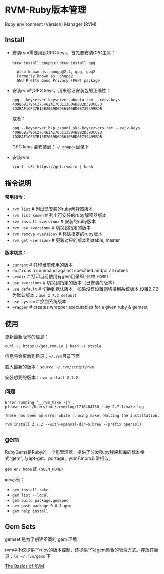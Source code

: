 # RVM-Ruby版本管理

Ruby enVironment (Version) Manager (RVM) 

## Install

* 安装rvm需要用到GPG keys，首先要安装GPG工具：

	`brew install gnupg` or `brew install gpg`

		Also known as: gnupg@2.4, gpg, gpg2
		Formerly known as: gnupg2
		GNU Pretty Good Privacy (PGP) package

* 安装rvm的GPG keys，用来验证安装包的正确性：

	`gpg --keyserver keyserver.ubuntu.com --recv-keys 409B6B1796C275462A1703113804BB82D39DC0E3 7D2BAF1CF37B13E2069D6956105BD0E739499BDB`

	或者：

	`gpg --keyserver hkp://pool.sks-keyservers.net --recv-keys 409B6B1796C275462A1703113804BB82D39DC0E3 7D2BAF1CF37B13E2069D6956105BD0E739499BDB`

	GPG keys 会安装到：`~/.gnupg/`目录下

* 安装rvm

	`\curl -sSL https://get.rvm.io | bash`


## 指令说明

#### 常用指令：

* `rvm list`				# 列出已安装的ruby解释器版本
* `rvm list known`		# 列出可安装的ruby解释器版本
* `rvm install <version>`	# 安装的ruby版本
* `rvm use <version>`	# 切换到指定的版本
* `rvm remove <version>`	# 移除指定的ruby版本
* `rvm get <version>`		# 更新对应的版本到stable, master


#### 版本切换：

* `current`			# 打印当前使用的版本
* `do`				# runs a command against specified and/or all rubies
* `gemdir`			# 打印当前使用有gem目录即`($GEM_HOME)`
* `use <version>`		# 切换到指定的版本（已安装的版本）
* `use default`		# 切换到默认版本，如果没有设置则切换到系统版本,设置2.7.2为默认版本：`use 2.7.2 default`
* `use system`		# 换到系统版本
* `wrapper`			# creates wrapper executables for a given ruby & gemset

## 使用

更新最新版本的信息：

`curl -L https://get.rvm.io | bash -s stable`

信息将会更新到目录：`~/.rvm`目录下面

载入最新的版本：`source ~/.rvm/script/rvm`

安装想要的版本：`rvm install 2.7.2`


### 问题

```
Error running '__rvm_make -j4',
please read /Users/hut/.rvm/log/1710404760_ruby-2.7.1/make.log

There has been an error while running make. Halting the installation.
```

`rvm install 2.7.2 --with-openssl-dir=$(brew --prefix openssl)`

## gem

RubyGems是Ruby的一个包管理器，提供了分发Ruby程序和库的标准格式“gem”, 与apt-get、portage、yum和npm非常相似。

`gem env home` 即 `($GEM_HOME)`

`gem`示例：

* `gem install rake`
* `gem list --local`
* `gem build package.gemspec`
* `gem push package-0.0.1.gem`
* `gem help install`

## Gem Sets

gemset 是为了创建不同的 gem 环境

rvm中不仅提供了ruby的版本控制，还提供了对gem集合的管理方式。存放在目录：`ls ~/.rvm/gems` 下

[The Basics of RVM](https://rvm.io/rvm/basics)